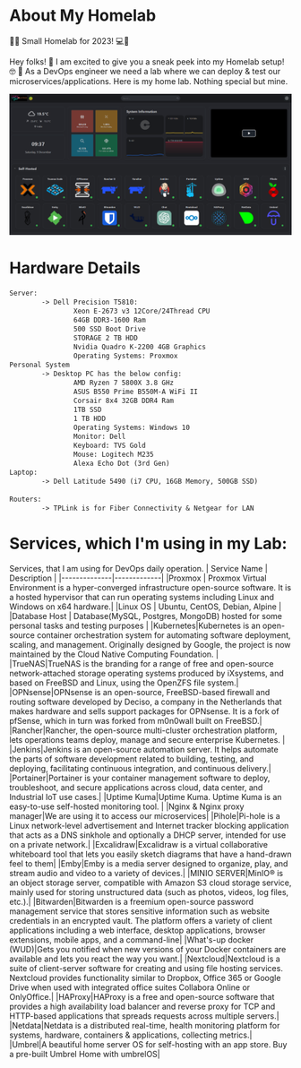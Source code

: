 # About My Homelab
🔄🏡 Small Homelab for 2023! 💻🔧

Hey folks! 👋 I am excited to give you a sneak peek into my Homelab setup! 🤓 
🚀 As a DevOps engineer we need a lab where we can deploy & test our microservices/applications. Here is my home lab. Nothing special but mine.

<img src="Home-Lab.png" alt="Home-Lab.png" width="800"/>

# Hardware Details

```
Server:
        -> Dell Precision T5810:
                Xeon E-2673 v3 12Core/24Thread CPU
                64GB DDR3-1600 Ram
                500 SSD Boot Drive
                STORAGE 2 TB HDD
                Nvidia Quadro K-2200 4GB Graphics 
                Operating Systems: Proxmox 
Personal System
        -> Desktop PC has the below config:
                AMD Ryzen 7 5800X 3.8 GHz
                ASUS B550 Prime B550M-A WiFi II
                Corsair 8x4 32GB DDR4 Ram
                1TB SSD
                1 TB HDD
                Operating Systems: Windows 10
                Monitor: Dell 
                Keyboard: TVS Gold
                Mouse: Logitech M235
                Alexa Echo Dot (3rd Gen)
Laptop:
        -> Dell Latitude 5490 (i7 CPU, 16GB Memory, 500GB SSD)

Routers: 
        -> TPLink is for Fiber Connectivity & Netgear for LAN
```

# Services, which I'm using in my Lab:

Services, that I am using for DevOps daily operation.
| Service Name | Description |
|--------------|-------------|
|Proxmox | Proxmox Virtual Environment is a hyper-converged infrastructure open-source software. It is a hosted hypervisor that can run operating systems including Linux and Windows on x64 hardware.|
|Linux OS | Ubuntu, CentOS, Debian, Alpine |
|Database Host | Database(MySQL, Postgres, MongoDB) hosted for some personal tasks and testing purposes |
|Kubernetes|Kubernetes is an open-source container orchestration system for automating software deployment, scaling, and management. Originally designed by Google, the project is now maintained by the Cloud Native Computing Foundation. |
|TrueNAS|TrueNAS is the branding for a range of free and open-source network-attached storage operating systems produced by iXsystems, and based on FreeBSD and Linux, using the OpenZFS file system.|
|OPNsense|OPNsense is an open-source, FreeBSD-based firewall and routing software developed by Deciso, a company in the Netherlands that makes hardware and sells support packages for OPNsense. It is a fork of pfSense, which in turn was forked from m0n0wall built on FreeBSD.|
|Rancher|Rancher, the open-source multi-cluster orchestration platform, lets operations teams deploy, manage and secure enterprise Kubernetes. |
|Jenkins|Jenkins is an open-source automation server. It helps automate the parts of software development related to building, testing, and deploying, facilitating continuous integration, and continuous delivery.|
|Portainer|Portainer is your container management software to deploy, troubleshoot, and secure applications across cloud, data center, and Industrial IoT use cases.|
|Uptime Kuma|Uptime Kuma. Uptime Kuma is an easy-to-use self-hosted monitoring tool. |
|Nginx & Nginx proxy manager|We are using it to access our microservices|
|Pihole|Pi-hole is a Linux network-level advertisement and Internet tracker blocking application that acts as a DNS sinkhole and optionally a DHCP server, intended for use on a private network.|
|Excalidraw|Excalidraw is a virtual collaborative whiteboard tool that lets you easily sketch diagrams that have a hand-drawn feel to them|
|Emby|Emby is a media server designed to organize, play, and stream audio and video to a variety of devices.|
|MINIO SERVER|MinIO® is an object storage server, compatible with Amazon S3 cloud storage service, mainly used for storing unstructured data (such as photos, videos, log files, etc.).|
|Bitwarden|Bitwarden is a freemium open-source password management service that stores sensitive information such as website credentials in an encrypted vault. The platform offers a variety of client applications including a web interface, desktop applications, browser extensions, mobile apps, and a command-line|
|What's-up docker (WUD)|Gets you notified when new versions of your Docker containers are available and lets you react the way you want.|
|Nextcloud|Nextcloud is a suite of client-server software for creating and using file hosting services. Nextcloud provides functionality similar to Dropbox, Office 365 or Google Drive when used with integrated office suites Collabora Online or OnlyOffice.|
|HAProxy|HAProxy is a free and open-source software that provides a high availability load balancer and reverse proxy for TCP and HTTP-based applications that spreads requests across multiple servers.|
|Netdata|Netdata is a distributed real-time, health monitoring platform for systems, hardware, containers & applications, collecting metrics.|
|Umbrel|A beautiful home server OS for self-hosting with an app store. Buy a pre-built Umbrel Home with umbrelOS|
